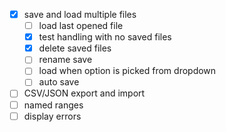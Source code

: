 - [x] save and load multiple files
  - [ ] load last opened file
  - [x] test handling with no saved files
  - [x] delete saved files
  - [ ] rename save
  - [ ] load when option is picked from dropdown
  - [ ] auto save
- [ ] CSV/JSON export and import
- [ ] named ranges
- [ ] display errors